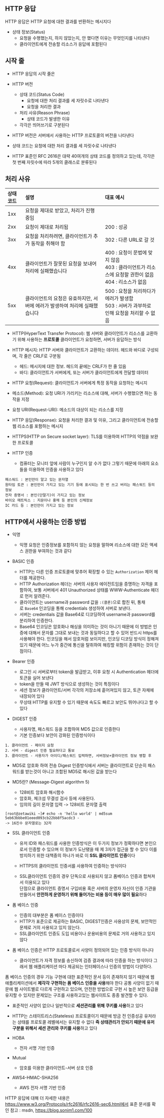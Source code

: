 ## HTTP 응답
HTTP 응답은 HTTP 요청에 대한 결과를 반환하는 메시지다 
- 상태 정보(Status)
    - 요청을 수행했는지, 하지 않았는지, 안 했다면 이유는 무엇인지를 나타낸다
    - 클라이언트에게 전송할 리소스가 응답에 포함된다

## 시작 줄
- HTTP 응답의 시작 줄은 
 - HTTP 버전
    - 상태 코드(Status Code)
        - 요청에 대한 처리 결과를 세 자릿수로 나타낸다
        - 요청을 처리한 결과
    - 처리 사유(Reason Phrase)
        - 상태 코드가 발생한 이유
    - 각각은 띄어쓰기로 구분된다

- HTTP 버전은 서버에서 사용하는 HTTP 프로토콜의 버전을 나타낸다
- 상태 코드는 요청에 대한 처리 결과를 세 자릿수로 나타낸다 
- HTTP 표준인 RFC 2616은 대략 40여개의 상태 코드를 정의하고 있는데, 각각은 첫 번째 자릿수에 따라 5개의 클래스로 분류된다 

## 처리 사유
상태코드|설명|대표 예시
:-|:-|:-|
1xx|요청을 제대로 받았고, 처리가 진행 중임|          |
2xx|요청이 제대로 처리됨                  |200 : 성공|
3xx|요청을 처리하려면, 클라이언트가 추가 동작을 취해야 함|302 : 다른 URL로 갈 것
4xx|클라이언트가 잘못된 요청을 보내어 처리에 실패했습니다|400 : 요청이 문법에 맞지 않음</br>403 : 클라이언트가 리소스에 요청할 권한이 없음</br>404 : 리소스가 없음|
5xx|클라이언트의 요청은 유효하지만, 서버에 에러가 발생하여 처리에 실패했습니다|500 : 요청을 처리하다가 에러가 발생함</br>503 : 서버가 과부하로 인해 요청을 처리할 수 없음

- HTTP(HyperText Transfer Protocol): 웹 서버와 클라이언트가 리소스를 교환하기 위해 사용하는 **프로토콜** 클라이언트가 요청하면, 서버가 응답하는 방식
- HTTP 메시지: HTTP 서버와 클라이언트가 교환하는 데이터. 헤드와 바디로 구성되며, 각 줄은 CRLF로 구분됨
    - 헤드: 메시지에 대한 정보. 헤드의 끝에는 CRLF가 한 줄 있음
    - 바디: 클라이언트가 서버에게, 또는 서버가 클라이언트에게 전달할 데이터
- HTTP 요청(Request): 클라이언트가 서버에게 특정 동작을 요청하는 메시지
- 메소드(Method): 요청 URI가 가리키는 리소스에 대해, 서버가 수행했으면 하는 동작을 지정
- 요청 URI(Request-URI): 메소드의 대상이 되는 리소스를 지정
- HTTP 응답(Response): 요청을 처리한 결과 및 이유, 그리고 클라이언트에 전송할 웹 리소스를 포함하는 메시지
- HTTPS(HTTP on Secure socket layer): TLS를 이용하여 HTTP의 약점을 보완한 프로토콜

- HTTP 인증
    - 컴퓨터는 모니터 앞에 사람이 누구인지 알 수가 없다 그렇기 때문에 아래의 요소들을 이용하여 인증을 사용하고 있다
```
패스워드 : 본인만이 알고 있는 문자열
원타임 토큰 : 본인만이 가지고 있는 기기 등에 표시되는 한 번 쓰고 버리는 패스워드 등의 정보
전자 증명서 : 본인(단말기)이 가지고 있는 정보
바이오 매트릭스 : 지문이나 홍채 등 본인의 신체정보
IC 카드 등 : 본인만이 가지고 있는 정보
```
## HTTP에서 사용하는 인증 방법

- 익명
    - 익명 요청은 인증정보를 포함하지 않는 요청을 말하며 리소스에 대한 모든 액세스 권한을 부여하는 것과 같다

- BASIC 인증
    - HTTP는 다른 인증 프로토콜에 맞추어 확장할 수 있는 `Authorization` 제어 헤더를 제공한다.
    - HTTP Authorization 헤더는 서버의 사용자 에이전트임을 증명하는 자격을 포함하여, 보통 서버에서 401 Unauthorized 상태를 WWW-Authenticate 헤더로 먼저 알려준다.
    - 클라이언트는 username과 password 값을 `:(콜론)`으로 합친 뒤, 통채로 `Base64` 인코딩을 통해 credentials 생성하여 서버로 보낸다.
    - 서버는 credentials 값을 Base64로 디코딩하여 username과 password를 분리하여 인증한다.
    - Base64 인코딩은 암호화나 해싱을 의미하는 것이 아니기 때문에 이 방법은 인증에 대해서 문자를 그대로 보내는 것과 동일하다고 할 수 있어 반드시 https를 사용해야 한다. 인코딩을 해서 암호처럼 보이지만, 인코딩 디코딩 방식이 정해져있기 때문에 어느 누가 중간에 통신을 탈취하여 해킹할 위험이 존재하는 것이 단점이다.

- Bearer 인증
    - 로그인 시 서버로부터 token을 발급받고, 이후 요청 시 Authentication 헤더에 토큰을 실어 보낸다
    - token을 만들 때 JWT 방식으로 생성하는 것이 특징이다
    - 세션 정보가 클라이언트/서버 각각의 저장소에 흩어져있지 않고, 토큰 자체에 내장되어 있다
    - 무상태 HTTP를 유지할 수 있기 때문에 속도도 빠르고 보안도 뛰어나다고 할 수 있다

- DIGEST 인증
    - 사용자명, 패스워드 등을 조합하여 MD5 값으로 인증한다
    - 기본 인증보다 보안이 강화된 인증방식이다
```
1. 클라이언트 - 페이지 요청
2. 서버 - digest 인증 필요하다고 통보
3. 클라이언트 - 사용자가 아이디/패스워드 입력하면, 서버정보+클라이언트 정보 병합 후 
```
- MD5로 암호화 하여 전송
Digest 인증방식에서 서버는 클라이언트로 단순히 패스워드를 받는것이 아니고 조합된 MD5로 해시된 값을 받는다

- MD5란? (Message-Digest algorithm 5)
    - 128비트 암호화 해시함수
    - 암호화, 체크섬 무결성 검사 등에 사용된다.
    - 임의의 길이 문자열 입력 -> 128비트 문자열 출력
```
[root@zetawiki ~]# echo -n 'hello world' | md5sum 
5eb63bbbe01eeed093cb22bb8f5acdc3 -
-> 16진수 문자열로는 32자
```
- SSL 클라이언트 인증
    - 유저 ID와 패스워드를 사용한 인증방식은 이 두가지 정보가 정확하다면 본인으로서 인증할 수 있으며 이 정보가 도난됐을 때 제 3자가 접근을 할 수 있다
이를 방지하기 위한 대책중의 하나가 바로 이 **SSL 클라이언트 인증**이다
    - HTTPS의 클라이언트 인증서를 사용하여 인증하는 방식이다

    - SSL클라이언트 인증의 경우 단독으로 사용되지 않고 폼베이스 인증과 합쳐져서 이용되고 있다  
    단점으로 클라이언트 증명서 구입비용 혹은 서버의 운영자 자신이 인증 기관을 만들어서 **안전하게 운영하기 위해 들어가는 비용 등이 매우 많이 필요**하다

- 폼 베이스 인증
    - 인증의 대부분은 폼 베이스 인증이다
    - HTTP가 표준으로 제공하는 BASIC, DIGEST인증은 사용상의 문제, 보안적인 문제로 거의 사용되고 있지 않는다.
    - SSL클라이언트 인증도 도입 비용이나 운용비용의 문제로 거의 사용하고 있지 않다

- 폼 베이스 인증은 HTTP 프로토콜로서 사양이 정의되어 있는 인증 방식이 아니다
    - 클라이언트가 자격 정보를 송신하여 검증 결과에 따라 인증을 하는 방식이다 그래서 웹 애플리케이션 마다 제공되는 인터페이스나 인증의 방법이 다양하다.

폼 베이스 인증의 경우 기능 구현에 대한 표준적인 문서 등이 존재하지 않기 때문에 웹 애플리케이션에서 **제각각 구현하는 폼 베이스 인증을 사용**해야 한다
공통 사양이 없기 때문에 웹 사이트별로 다르게 구현하고 있으며, 안전한 방법으로 구현 시 높은 보안 등급을 유지할 수 있지만 문제있는 구조를 사용하고있는 웹사이트도 종종 발견할 수 있다.

- 표준적인 사양이 없으나 일반적으로 **세션관리를 위해 쿠키를 사용**하고 있다
- HTTP는 스테이트리스(Stateless) 프로토콜이기 때문에 방금 전 인증성공 유저라는 상태를 프로토콜 레벨에서는 유지할 수 없다 **즉 상태관리가 안되기 때문에 유저 구분을 위해서 세션 관리와 쿠키를 사용**하고 있다

- HOBA
    - 전자 서명 기반 인증
- Mutual
    - 암호를 이용한 클라이언트-서버 상호 인증
- AWS4-HMAC-SHA256
    - AWS 전자 서명 기반 인증

HTTP 응답에 대해 더 자세한 내용은 https://www.w3.org/Protocols/rfc2616/rfc2616-sec6.html에서 표준 문서를 확인
참고 : msdn, https://blog.sonim1.com/100  
